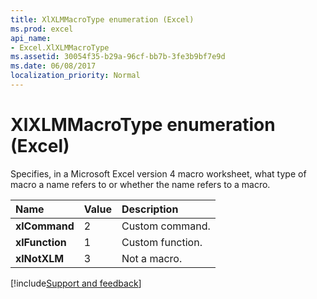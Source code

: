 ```yaml
---
title: XlXLMMacroType enumeration (Excel)
ms.prod: excel
api_name:
- Excel.XlXLMMacroType
ms.assetid: 30054f35-b29a-96cf-bb7b-3fe3b9bf7e9d
ms.date: 06/08/2017
localization_priority: Normal
---
```



# XlXLMMacroType enumeration (Excel)

Specifies, in a Microsoft Excel version 4 macro worksheet, what type of macro a name refers to or whether the name refers to a macro.



|Name|Value|Description|
|:-----|:-----|:-----|
| **xlCommand**|2|Custom command.|
| **xlFunction**|1|Custom function.|
| **xlNotXLM**|3|Not a macro.|

[!include[Support and feedback](~/includes/feedback-boilerplate.md)]
